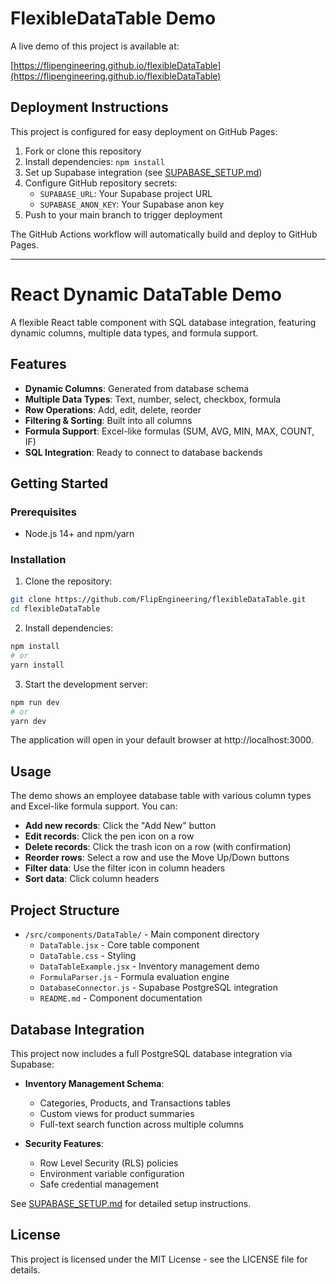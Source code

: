 # FlexibleDataTable Demo

A live demo of this project is available at:

[https://flipengineering.github.io/flexibleDataTable](https://flipengineering.github.io/flexibleDataTable)

## Deployment Instructions

This project is configured for easy deployment on GitHub Pages:

1. Fork or clone this repository
2. Install dependencies: `npm install`
3. Set up Supabase integration (see [SUPABASE_SETUP.md](SUPABASE_SETUP.md))
4. Configure GitHub repository secrets:
   - `SUPABASE_URL`: Your Supabase project URL
   - `SUPABASE_ANON_KEY`: Your Supabase anon key
5. Push to your main branch to trigger deployment

The GitHub Actions workflow will automatically build and deploy to GitHub Pages.

---

# React Dynamic DataTable Demo

A flexible React table component with SQL database integration, featuring dynamic columns, multiple data types, and formula support.

## Features

- **Dynamic Columns**: Generated from database schema
- **Multiple Data Types**: Text, number, select, checkbox, formula
- **Row Operations**: Add, edit, delete, reorder
- **Filtering & Sorting**: Built into all columns
- **Formula Support**: Excel-like formulas (SUM, AVG, MIN, MAX, COUNT, IF)
- **SQL Integration**: Ready to connect to database backends

## Getting Started

### Prerequisites

- Node.js 14+ and npm/yarn

### Installation

1. Clone the repository:
```bash
git clone https://github.com/FlipEngineering/flexibleDataTable.git
cd flexibleDataTable
```

2. Install dependencies:
```bash
npm install
# or
yarn install
```

3. Start the development server:
```bash
npm run dev
# or
yarn dev
```

The application will open in your default browser at http://localhost:3000.

## Usage

The demo shows an employee database table with various column types and Excel-like formula support. You can:

- **Add new records**: Click the "Add New" button
- **Edit records**: Click the pen icon on a row
- **Delete records**: Click the trash icon on a row (with confirmation)
- **Reorder rows**: Select a row and use the Move Up/Down buttons
- **Filter data**: Use the filter icon in column headers
- **Sort data**: Click column headers

## Project Structure

- `/src/components/DataTable/` - Main component directory
  - `DataTable.jsx` - Core table component
  - `DataTable.css` - Styling
  - `DataTableExample.jsx` - Inventory management demo
  - `FormulaParser.js` - Formula evaluation engine
  - `DatabaseConnector.js` - Supabase PostgreSQL integration
  - `README.md` - Component documentation

## Database Integration

This project now includes a full PostgreSQL database integration via Supabase:

- **Inventory Management Schema**:
  - Categories, Products, and Transactions tables
  - Custom views for product summaries
  - Full-text search function across multiple columns
  
- **Security Features**:
  - Row Level Security (RLS) policies
  - Environment variable configuration
  - Safe credential management

See [SUPABASE_SETUP.md](SUPABASE_SETUP.md) for detailed setup instructions.

## License

This project is licensed under the MIT License - see the LICENSE file for details.
